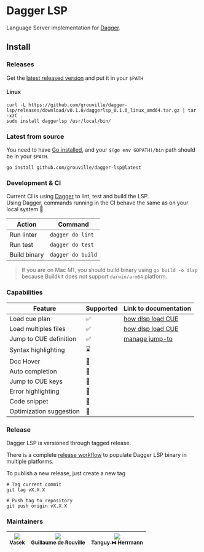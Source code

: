 # Dagger LSP

Language Server implementation for [Dagger](https://github.com/dagger/dagger).

## Install

### Releases

Get the [latest released version](https://github.com/grouville/dagger-lsp/releases/latest) and put it in your `$PATH`

#### Linux
```
curl -L https://github.com/grouville/dagger-lsp/releases/download/v0.1.0/daggerlsp_0.1.0_linux_amd64.tar.gz | tar -xzC .
sudo install daggerlsp /usr/local/bin/
```

### Latest from source

You need to have [Go installed](https://go.dev/doc/install), and your `$(go env GOPATH)/bin` path should be in your `$PATH`.

```
go install github.com/grouville/dagger-lsp@latest
```

### Development & CI

Current CI is using [Dagger](https://dagger.io) to lint, test and build the LSP.  
Using Dagger, commands running in the CI behave the same as on your local system :rocket:

| Action       | Command           |
|--------------|-------------------|
| Run linter   | `dagger do lint`  |
| Run test     | `dagger do test`  |
| Build binary | `dagger do build` |

> If you are on Mac M1, you should build binary using `go build -o dlsp` because Buildkit
> does not support `darwin/arm64` platform.

### Capabilities

| Feature                 | Supported          | Link to documentation               |
|-------------------------|--------------------|-------------------------------------|
| Load cue plan           | :white_check_mark: | [how dlsp load CUE](./docs/load.md) |
| Load multiples files    | :white_check_mark: | [how dlsp load CUE](./docs/load.md) |
| Jump to CUE definition  | :white_check_mark: | [manage jump-to](./docs/jump-to.md) |
| Syntax highlighting     | :hourglass:        |                                     |
| Doc Hover               | :no_entry_sign:    |                                     |
| Auto completion         | :no_entry_sign:    |                                     |
| Jump to CUE keys        | :no_entry_sign:    |                                     |
| Error highlighting      | :no_entry_sign:    |                                     |
| Code snippet            | :no_entry_sign:    |                                     |
| Optimization suggestion | :no_entry_sign:    |                                     |

### Release

Dagger LSP is versioned through tagged release.

There is a complete [release workflow](./.github/workflows/release.yaml) to populate Dagger LSP binary in multiple
platforms.

To publish a new release, just create a new tag

```shell
# Tag current commit
git tag vX.X.X

# Push tag to repository
git push origin vX.X.X
```

### Maintainers

| [<img src="https://github.com/TomChv.png?size=85" /><br /><sub><b>Vasek</b></sub>](https://github.com/TomChv) | [<img src="https://github.com/grouville.png?size=85" /><br /><sub><b>Guillaume de Rouville</b></sub>](https://github.com/grouville) | [<img src="https://github.com/dolanor.png?size=85" /><br /><sub><b>Tanguy ⧓ Herrmann</b></sub>](https://github.com/dolanor) |
| :---: | :---: | :---: |
